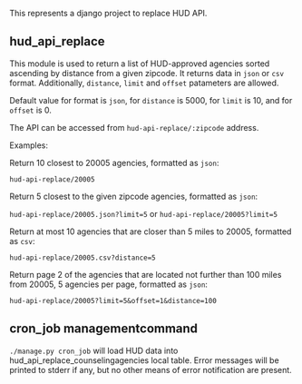 This represents a django project to replace HUD API.

## hud_api_replace

This module is used to return a list of HUD-approved agencies sorted ascending by distance from a given zipcode. It
returns data in `json` or `csv` format. Additionally, `distance`, `limit` and `offset` patameters are allowed.

Default value for format is `json`, for `distance` is 5000, for `limit` is 10, and for `offset` is 0.

The API can be accessed from `hud-api-replace/:zipcode` address.

Examples:

Return 10 closest to 20005 agencies, formatted as `json`:

`hud-api-replace/20005`

Return 5 closest to the given zipcode agencies, formatted as `json`:

`hud-api-replace/20005.json?limit=5` or `hud-api-replace/20005?limit=5`

Return at most 10 agencies that are closer than 5 miles to 20005, formatted as `csv`:

`hud-api-replace/20005.csv?distance=5`

Return page 2 of the agencies that are located not further than 100 miles from 20005, 5 agencies per page,
formatted as `json`:

`hud-api-replace/20005?limit=5&offset=1&distance=100`

## cron_job managementcommand

`./manage.py cron_job` will load HUD data into hud_api_replace_counselingagencies local table. Error messages will
be printed to stderr if any, but no other means of error notification are present.

